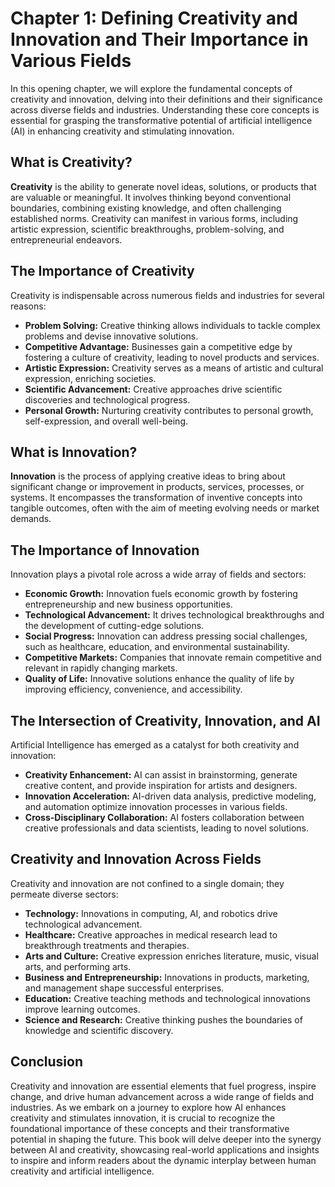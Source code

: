 Chapter 1: Defining Creativity and Innovation and Their Importance in Various Fields
====================================================================================

In this opening chapter, we will explore the fundamental concepts of creativity and innovation, delving into their definitions and their significance across diverse fields and industries. Understanding these core concepts is essential for grasping the transformative potential of artificial intelligence (AI) in enhancing creativity and stimulating innovation.

What is Creativity?
-------------------

**Creativity** is the ability to generate novel ideas, solutions, or products that are valuable or meaningful. It involves thinking beyond conventional boundaries, combining existing knowledge, and often challenging established norms. Creativity can manifest in various forms, including artistic expression, scientific breakthroughs, problem-solving, and entrepreneurial endeavors.

The Importance of Creativity
----------------------------

Creativity is indispensable across numerous fields and industries for several reasons:

* **Problem Solving:** Creative thinking allows individuals to tackle complex problems and devise innovative solutions.
* **Competitive Advantage:** Businesses gain a competitive edge by fostering a culture of creativity, leading to novel products and services.
* **Artistic Expression:** Creativity serves as a means of artistic and cultural expression, enriching societies.
* **Scientific Advancement:** Creative approaches drive scientific discoveries and technological progress.
* **Personal Growth:** Nurturing creativity contributes to personal growth, self-expression, and overall well-being.

What is Innovation?
-------------------

**Innovation** is the process of applying creative ideas to bring about significant change or improvement in products, services, processes, or systems. It encompasses the transformation of inventive concepts into tangible outcomes, often with the aim of meeting evolving needs or market demands.

The Importance of Innovation
----------------------------

Innovation plays a pivotal role across a wide array of fields and sectors:

* **Economic Growth:** Innovation fuels economic growth by fostering entrepreneurship and new business opportunities.
* **Technological Advancement:** It drives technological breakthroughs and the development of cutting-edge solutions.
* **Social Progress:** Innovation can address pressing social challenges, such as healthcare, education, and environmental sustainability.
* **Competitive Markets:** Companies that innovate remain competitive and relevant in rapidly changing markets.
* **Quality of Life:** Innovative solutions enhance the quality of life by improving efficiency, convenience, and accessibility.

The Intersection of Creativity, Innovation, and AI
--------------------------------------------------

Artificial Intelligence has emerged as a catalyst for both creativity and innovation:

* **Creativity Enhancement:** AI can assist in brainstorming, generate creative content, and provide inspiration for artists and designers.
* **Innovation Acceleration:** AI-driven data analysis, predictive modeling, and automation optimize innovation processes in various fields.
* **Cross-Disciplinary Collaboration:** AI fosters collaboration between creative professionals and data scientists, leading to novel solutions.

Creativity and Innovation Across Fields
---------------------------------------

Creativity and innovation are not confined to a single domain; they permeate diverse sectors:

* **Technology:** Innovations in computing, AI, and robotics drive technological advancement.
* **Healthcare:** Creative approaches in medical research lead to breakthrough treatments and therapies.
* **Arts and Culture:** Creative expression enriches literature, music, visual arts, and performing arts.
* **Business and Entrepreneurship:** Innovations in products, marketing, and management shape successful enterprises.
* **Education:** Creative teaching methods and technological innovations improve learning outcomes.
* **Science and Research:** Creative thinking pushes the boundaries of knowledge and scientific discovery.

Conclusion
----------

Creativity and innovation are essential elements that fuel progress, inspire change, and drive human advancement across a wide range of fields and industries. As we embark on a journey to explore how AI enhances creativity and stimulates innovation, it is crucial to recognize the foundational importance of these concepts and their transformative potential in shaping the future. This book will delve deeper into the synergy between AI and creativity, showcasing real-world applications and insights to inspire and inform readers about the dynamic interplay between human creativity and artificial intelligence.
